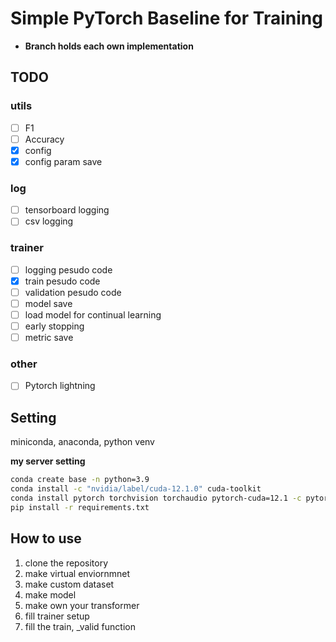 # Simple PyTorch Baseline for Training

* __Branch holds each own implementation__

## TODO
### utils
- [ ] F1
- [ ] Accuracy
- [x] config
- [x] config param save
### log
- [ ] tensorboard logging
- [ ] csv logging
### trainer
- [ ] logging pesudo code
- [x] train pesudo code
- [ ] validation pesudo code
- [ ] model save
- [ ] load model for continual learning
- [ ] early stopping
- [ ] metric save
### other 
- [ ] Pytorch lightning


## Setting
miniconda, anaconda, python venv

**my server setting**
```sh
conda create base -n python=3.9
conda install -c "nvidia/label/cuda-12.1.0" cuda-toolkit
conda install pytorch torchvision torchaudio pytorch-cuda=12.1 -c pytorch -c nvidia
pip install -r requirements.txt
```

## How to use

1. clone the repository
2. make virtual enviornmnet
3. make custom dataset
4. make model
5. make own your transformer 
6. fill trainer setup
7. fill the train, _valid function
